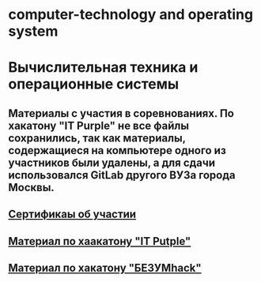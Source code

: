 # computer-technology and operating system

# Вычислительная техника и операционные системы

## Материалы с участия в соревнованиях. По хакатону "IT Purple" не все файлы сохранились, так как материалы, содержащиеся на компьютере одного из участников были удалены, а для сдачи использовался GitLab другого ВУЗа города Москвы.

## [Сертификаы об участии](https://github.com/MelnikNO/computer-and-operating_system/tree/main/Сертификаты)

## [Материал по хаакатону "IT Putple"](https://github.com/MelnikNO/computer-and-operating_system/tree/main/IT%20Purple)

## [Материал по хакатону "БЕЗУМhack"](https://github.com/MelnikNO/computer-and-operating_system/tree/main/БЕЗУМHack)
